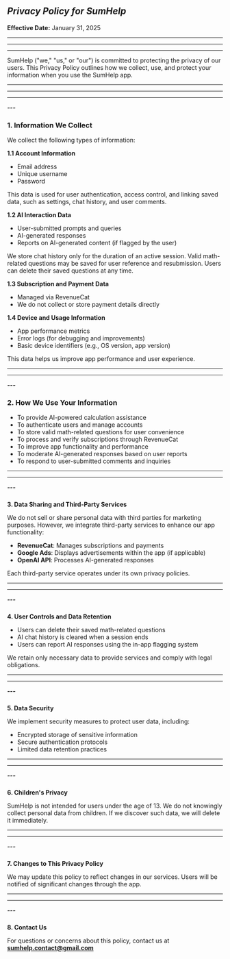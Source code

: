 ## **_Privacy Policy for SumHelp_**

**Effective Date:** January 31, 2025

---

---

---

SumHelp ("we," "us," or "our") is committed to protecting the privacy of our users. This Privacy Policy outlines how we collect, use, and protect your information when you use the SumHelp app.

---

---

---

**_---_**

### **1\. Information We Collect**

We collect the following types of information:

**1.1 Account Information**

-   Email address
-   Unique username
-   Password

This data is used for user authentication, access control, and linking saved data, such as settings, chat history, and user comments.

**1.2 AI Interaction Data**

-   User-submitted prompts and queries
-   AI-generated responses
-   Reports on AI-generated content (if flagged by the user)

We store chat history only for the duration of an active session. Valid math-related questions may be saved for user reference and resubmission. Users can delete their saved questions at any time.

**1.3 Subscription and Payment Data**

-   Managed via RevenueCat
-   We do not collect or store payment details directly

**1.4 Device and Usage Information**

-   App performance metrics
-   Error logs (for debugging and improvements)
-   Basic device identifiers (e.g., OS version, app version)

This data helps us improve app performance and user experience.

---

---

**_---_**

### **2\. How We Use Your Information**

-   To provide AI-powered calculation assistance
-   To authenticate users and manage accounts
-   To store valid math-related questions for user convenience
-   To process and verify subscriptions through RevenueCat
-   To improve app functionality and performance
-   To moderate AI-generated responses based on user reports
-   To respond to user-submitted comments and inquiries

---

---

**_---_**

###

**3\. Data Sharing and Third-Party Services**

We do not sell or share personal data with third parties for marketing purposes. However, we integrate third-party services to enhance our app functionality:

-   **RevenueCat**: Manages subscriptions and payments
-   **Google Ads**: Displays advertisements within the app (if applicable)
-   **OpenAI API**: Processes AI-generated responses

Each third-party service operates under its own privacy policies.

---

---

**_---_**

###

**4\. User Controls and Data Retention**

-   Users can delete their saved math-related questions
-   AI chat history is cleared when a session ends
-   Users can report AI responses using the in-app flagging system

We retain only necessary data to provide services and comply with legal obligations.

---

---

**_---_**

###

**5\. Data Security**

We implement security measures to protect user data, including:

-   Encrypted storage of sensitive information
-   Secure authentication protocols
-   Limited data retention practices

---

---

**_---_**

###

**6\. Children&#39;s Privacy**

SumHelp is not intended for users under the age of 13. We do not knowingly collect personal data from children. If we discover such data, we will delete it immediately.

---

---

**_---_**

###

**7\. Changes to This Privacy Policy**

We may update this policy to reflect changes in our services. Users will be notified of significant changes through the app.

---

---

**_---_**

###

**8\. Contact Us**

For questions or concerns about this policy, contact us at **<sumhelp.contact@gmail.com>**
